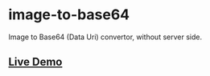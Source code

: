 # image-to-base64
Image to Base64 (Data Uri) convertor, without server side.

## [Live Demo](https://zvizvi.github.io/image-to-base64/)

